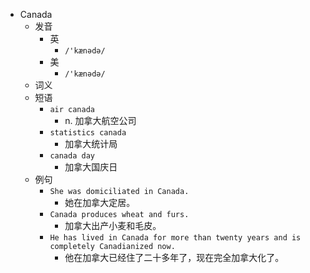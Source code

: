 - Canada
  - 发音
    - 英
      - `/'kænədə/`
    - 美
      - `/'kænədə/`
  - 词义
  - 短语
    - `air canada`
      - n. 加拿大航空公司 
    - `statistics canada`
      - 加拿大统计局 
    - `canada day`
      - 加拿大国庆日 
  - 例句
    - `She was domiciliated in Canada.`
      - 她在加拿大定居。
    - `Canada produces wheat and furs.`
      - 加拿大出产小麦和毛皮。
    - `He has lived in Canada for more than twenty years and is completely Canadianized now.`
      - 他在加拿大已经住了二十多年了，现在完全加拿大化了。

